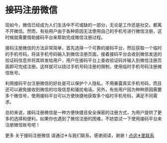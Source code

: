 # 接码注册微信

现如今，微信已经成为人们生活中不可或缺的一部分，无论是工作还是社交，都离不开微信。然而，有些用户由于各种原因无法使用自己的手机号进行微信注册，这时候就需要借助接码平台来帮助完成微信注册过程。

接码注册微信的方法非常简单，首先选择一个可靠的接码平台，然后获取一个临时的手机号码，将该手机号码输入到微信注册页面，接着接码平台会收到微信发送的验证码信息并将其转发给用户，用户在接码平台上查收验证码并输入到微信注册页面即可完成注册。这样就可以绕过手机号码注册的限制，使用临时手机号码注册微信账号。

利用接码平台注册微信的好处是可以保护个人隐私，不用暴露真实手机号码，而且还可以避免接收到微信的垃圾信息和骚扰电话。另外，有些用户因为种种原因需要多个微信号，使用接码平台可以方便快捷地获取多个临时手机号码，满足不同需求。

总的来说，接码注册微信是一种方便快捷且安全保密的注册方式，为用户提供了更多的选择和便利。如果你也遇到了微信注册的困难，不妨尝试一下使用接码平台来注册微信账号吧！

更多 关于接码注册微信 请通过✈与我们联系，感谢阅读，谢谢！[点这✈里联系](https://b.k02.cc)